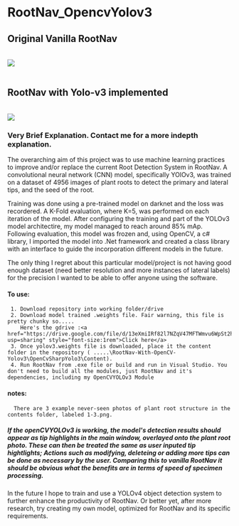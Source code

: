 # RootNav_OpencvYolov3

## Original Vanilla RootNav<br/>
<br/>
<img src ="https://github.com/I-Alpha/RootNav-With-OpenCV-Yolov3/blob/master/RootNav_Original.gif?raw=true">
<br/><br/>

## RootNav with Yolo-v3 implemented<br/>
<br/>
<img src ="https://github.com/I-Alpha/RootNav-With-OpenCV-Yolov3/blob/master/RootNav_withYolov3.gif?raw=true">

### Very Brief Explanation. Contact me for a more indepth explanation. 

The overarching aim of this project was to use machine learning practices to improve and/or replace the current Root Detection System in RootNav. A convolutional neural network (CNN) model, specifically YOlOv3, was trained on a dataset of 4956 images of plant roots to detect the primary and lateral tips, and the seed of the root.

Training was done using a pre-trained model on darknet and the loss was recordered. A K-Fold evaluation, where K=5, was performed on each iteration of the model. After configuring the training and part of the YOLOv3 model architectire, my model managed to reach around 85% mAp. Following evaluation, this model was frozen and, using OpenCV, a c# library, I imported the model into .Net framework and created a class library with an interface to guide the incorporation different models in the future.

The only thing I regret about this particular model/project is not having good enough dataset (need better resolution and more instances of lateral labels) for the precision I wanted to be able to offer anyone using the software. 



#### To use:
     1. Download repository into working folder/drive
     2. Download model trained .weights file. Fair warning, this file is pretty chunky so.....
        Here's the gdrive :<a href="https://drive.google.com/file/d/13eXmiIRf82l7NZqV47MFTWmvu6WpSt2h/view?usp=sharing" style="font-size:1rem">Click here</a>
     3. Once yolov3.weights file is downloaded, place it the content folder in the repository ( .....\RootNav-With-OpenCV-Yolov3\OpenCvSharpYolo3\Content).
     4. Run RootNav from .exe file or build and run in Visual Studio. You don't need to build all the modules, just RootNav and it's dependencies, including my OpenCVYOLOv3 Module 
     
#### notes: 
      There are 3 example never-seen photos of plant root structure in the contents folder, labeled 1-3.png.
      
  ##### If the openCVYOLOv3 is working, the model's detection results should appear as tip highlights in the main window, overlayed onto the plant root photo. These can then be treated the same as user inputed tip hightlights; Actions such as modifying, deleteing or adding more tips can be done as necessary by the user. Comparing this to vanilla RootNav it should be obvious what the benefits are in terms of speed of specimen processing.
  
In the future I hope to train and use a YOLOv4 object detection system to further enhance the productivity of RootNav. Or better yet, after more research, try creating my own model, optimized for RootNav and its specific requirements. 
